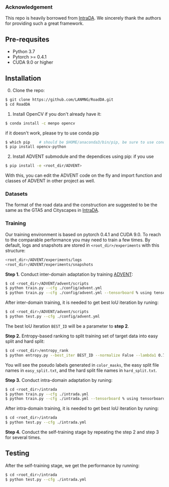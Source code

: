 ### Acknowledgement

This repo is heavily borrowed from [IntraDA](https://github.com/feipan664/IntraDA). We sincerely thank the authors for providing such a great framework.


## Pre-requsites
* Python 3.7
* Pytorch >= 0.4.1
* CUDA 9.0 or higher

## Installation
0. Clone the repo:
```bash
$ git clone https://github.com/LANMNG/RoadDA.git
$ cd RoadDA
```

1. Install OpenCV if you don't already have it:
```bash
$ conda install -c menpo opencv
```
if it doesn't work, please try to use conda pip
```bash
$ which pip    # should be $HOME/anaconda3/bin/pip, be sure to use conda pip
$ pip install opencv-python 
```

2. Install ADVENT submodule and the dependices using pip:
if you use 
```bash
$ pip install -e <root_dir/ADVENT>
```
With this, you can edit the ADVENT code on the fly and import function 
and classes of ADVENT in other project as well.

### Datasets
The format of the road data and the construction are suggested to be the same as the GTA5 and Cityscapes in [IntraDA](https://github.com/feipan664/IntraDA).


### Training
Our training environment is based on pytorch 0.4.1 and CUDA 9.0. To reach to the comparable performance you may need to train a few times.
By default, logs and snapshots are stored in ```<root_dir>/experiments``` with this structure:
```bash
<root_dir>/ADVENT/experiments/logs
<root_dir>/ADVENT/experiments/snapshots
```

**Step 1.** Conduct inter-domain adaptation by training [ADVENT](https://github.com/valeoai/ADVENT.git): 
```bash
$ cd <root_dir>/ADVENT/advent/scripts
$ python train.py --cfg ./config/advent.yml 
$ python train.py --cfg ./config/advent.yml --tensorboard % using tensorboard
```
After inter-domain training, it is needed to get best IoU iteration by runing:
```bash
$ cd <root_dir>/ADVENT/advent/scripts
$ python test.py --cfg ./config/advent.yml
```
The best IoU iteration ```BEST_ID``` will be a parameter to **step 2**. 

**Step 2.** Entropy-based ranking to split training set of target data into easy split and hard split: 
```bash
$ cd <root_dir>/entropy_rank
$ python entropy.py --best_iter BEST_ID --normalize False --lambda1 0.7 
```
You will see the pseudo labels generated in ```color_masks```, the easy split file names in ```easy_split.txt```, and the hard split file names in ```hard_split.txt```.

**Step 3.** Conduct intra-domain adaptation by runing:
```bash
$ cd <root_dir>/intrada
$ python train.py --cfg ./intrada.yml
$ python train.py --cfg ./intrada.yml --tensorboard % using tensorboard
```
After intra-domain training, it is needed to get best IoU iteration by runing:
```bash
$ cd <root_dir>/intrada
$ python test.py --cfg ./intrada.yml
```

**Step 4.** Conduct the self-training stage by repeating the step 2 and step 3 for several times.


## Testing
After the self-training stage, we get the performance by running:
```bash
$ cd <root_dir>/intrada
$ python test.py --cfg ./intrada.yml
```